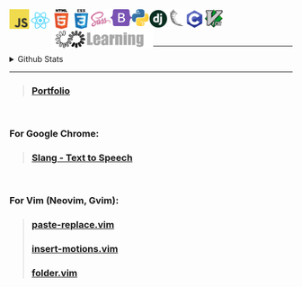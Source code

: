 <!--<img align="right" height="140px" src="/images/gh.gif">-->
<img align="left" width="0px" src="/images/bs.png">
<img align="left" width="35px" src="https://raw.githubusercontent.com/github/explore/80688e429a7d4ef2fca1e82350fe8e3517d3494d/topics/javascript/javascript.png">
<img align="left" width="40px" src="https://raw.githubusercontent.com/github/explore/80688e429a7d4ef2fca1e82350fe8e3517d3494d/topics/react/react.png">
<img align="left" width="35px" src="https://raw.githubusercontent.com/github/explore/80688e429a7d4ef2fca1e82350fe8e3517d3494d/topics/html/html.png">
<img align="left" width="35px" src="https://raw.githubusercontent.com/github/explore/80688e429a7d4ef2fca1e82350fe8e3517d3494d/topics/css/css.png">
<img align="left" width="35px" src="https://raw.githubusercontent.com/github/explore/80688e429a7d4ef2fca1e82350fe8e3517d3494d/topics/sass/sass.png">
<img align="left" width="38px" src="/images/bootstrap.png">
<img align="left" width="30px" src="/images/python.png">
<img align="left" width="34px" src="/images/django.png">
<img align="left" height="30px" src="/images/flask.png">
<img align="left" width="35px" src="/images/c.webp">
<img align="left" width="33px" src="https://raw.githubusercontent.com/github/explore/80688e429a7d4ef2fca1e82350fe8e3517d3494d/topics/vim/vim.png">
<img align="left" height="35px" src="/images/learning.gif">

<br>
<br>
<br>

---

<details>
<summary>Github Stats</summary>
<br>
  
[![Kauê's GitHub stats](https://github-readme-stats.kauer3.vercel.app/api?username=kauer3&count_private=true&hide=stars&hide_border=true&show_icons=true&theme=buefy)](https://github.com/kauer3/github-readme-stats)
</details>

---



<p align="center">

> <h3><a href="https://kauer3.github.io/">Portfolio</a></h3>

<br>

<h3>For Google Chrome:</h3> 

> <h3><a href="https://chrome.google.com/webstore/detail/slang-text-to-speech/enkmbkhkbdiaafkmofbmdahclajelgfh">Slang - Text to Speech</a></h3>

<br>

<h3>For Vim (Neovim, Gvim):</h3> 

> <h3><a href="https://github.com/kauer3/paste-replace.vim">paste-replace.vim</a></h3>
> <h3><a href="https://github.com/kauer3/insert-motions.vim">insert-motions.vim</a></h3>
> <h3><a href="https://github.com/kauer3/folder.vim">folder.vim</a></h3>

</p>
